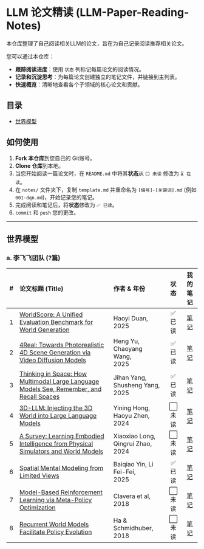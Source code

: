 # LLM 论文精读 (LLM-Paper-Reading-Notes)

本仓库整理了自己阅读相关LLM的论文，旨在为自己记录阅读推荐相关论文。

您可以通过本仓库：
- **跟踪阅读进度**：使用 `状态` 列标记每篇论文的阅读情况。
- **记录和沉淀思考**：为每篇论文创建独立的笔记文件，并链接到主列表。
- **快速概览**：清晰地查看各个子领域的核心论文和贡献。

## 目录
- [世界模型](#世界模型)


## 如何使用
1. **Fork 本仓库**到您自己的 Git账号。
2. **Clone 仓库**到本地。
3. 当您开始阅读一篇论文时，在 `README.md` 中将其**状态**从 `⬜️ 未读` 修改为 `⏳ 在读`。
4. 在 `notes/` 文件夹下，复制 `template.md` 并重命名为 `[编号]-[关键词].md` (例如 `001-dqn.md`)，开始记录您的笔记。
5. 完成阅读和笔记后，将**状态**修改为 `✅ 已读`。
6. `commit` 和 `push` 您的更改。

---

## 世界模型

### a. 李飞飞团队 (?篇)

| #  | 论文标题 (Title)                                                                                                                 | 作者 & 年份                                 |  状态   |                  我的笔记                   |
|:--:|:-----------------------------------------------------------------------------------------------------------------------------|:----------------------------------------|:-----:|:---------------------------------------:|
| 1  | [WorldScore: A Unified Evaluation Benchmark for World Generation](https://arxiv.org/abs/2504.00983)                          | Haoyi Duan,<br /> 2025                  | ✅ 已读 | [笔记](notes/lifeifei/001-world-score.md) |
| 2  | [4Real: Towards Photorealistic 4D Scene Generation via Video Diffusion Models](https://arxiv.org/abs/2406.07472)             | Heng Yu, Chaoyang Wang,<br /> 2025      | ✅ 已读 | [笔记](notes/lifeifei/002-4real.md)    |
| 3  | [Thinking in Space: How Multimodal Large Language Models See, Remember, and Recall Spaces](https://arxiv.org/abs/2412.14171) | Jihan Yang, Shusheng Yang,<br /> 2025   | ✅ 已读 | [笔记](notes/lifeifei/003-thinking-in-space.md)    |
| 4  | [3D-LLM: Injecting the 3D World into Large Language Models](https://arxiv.org/abs/2307.12981)                                | Yining Hong, Haoyu Zhen,<br /> 2024     | ⬜️ 未读 | [笔记](notes/lifeifei/004-4real.md)    |
| 5  | [A Survey: Learning Embodied Intelligence from Physical Simulators and World Models](https://arxiv.org/abs/2507.00917)       | Xiaoxiao Long, Qingrui Zhao,<br /> 2024 | ⬜️ 未读 | [笔记](notes/lifeifei/005-4real.md)    |
| 6  | [Spatial Mental Modeling from Limited Views](https://arxiv.org/abs/2506.21458)                                               | Baiqiao Yin, Li Fei-Fei,<br /> 2025     | ✅ 已读 | [笔记](notes/lifeifei/006-mind-cube.md)    |
| 7  | [Model-Based Reinforcement Learning via Meta-Policy Optimization](https://arxiv.org/abs/1809.05214)                          | Clavera et al, 2018                     | ⬜️ 未读 | [笔记](notes/lifeifei/007-mb-mpo.md) |
| 8  | [Recurrent World Models Facilitate Policy Evolution](https://arxiv.org/abs/1809.01999)                                       | Ha & Schmidhuber, 2018                  | ⬜️ 未读 | [笔记](./notes/065-world-models.md) |